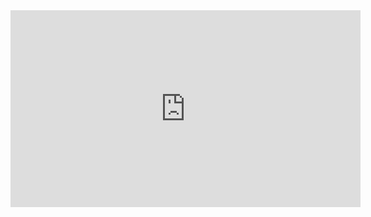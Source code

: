 ﻿<iframe width="560" height="315" src="https://www.youtube.com/embed/PEtNfA0jvNE?list=PL1DEQjXG2xnJOSQf2421r1S040NkvCApp" frameborder="0" allowfullscreen></iframe>
